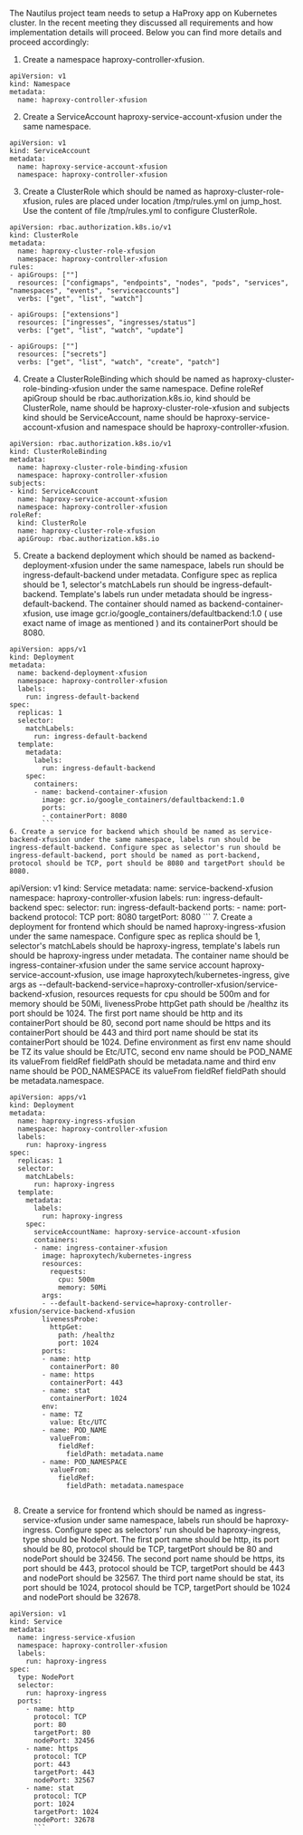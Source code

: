 The Nautilus project team needs to setup a HaProxy app on Kubernetes cluster. In the recent meeting they discussed all requirements and how implementation details will proceed. Below you can find more details and proceed accordingly:
1. Create a namespace haproxy-controller-xfusion.
```
apiVersion: v1
kind: Namespace
metadata: 
  name: haproxy-controller-xfusion
```
2. Create a ServiceAccount haproxy-service-account-xfusion under the same namespace.
```
apiVersion: v1
kind: ServiceAccount
metadata:
  name: haproxy-service-account-xfusion
  namespace: haproxy-controller-xfusion
  ```
3. Create a ClusterRole which should be named as haproxy-cluster-role-xfusion, rules are placed under location /tmp/rules.yml on jump_host.    Use the content of file /tmp/rules.yml to configure ClusterRole.
```
apiVersion: rbac.authorization.k8s.io/v1
kind: ClusterRole
metadata:
  name: haproxy-cluster-role-xfusion
  namespace: haproxy-controller-xfusion
rules:
- apiGroups: [""]
  resources: ["configmaps", "endpoints", "nodes", "pods", "services", "namespaces", "events", "serviceaccounts"]
  verbs: ["get", "list", "watch"]

- apiGroups: ["extensions"]
  resources: ["ingresses", "ingresses/status"]
  verbs: ["get", "list", "watch", "update"]
  
- apiGroups: [""]
  resources: ["secrets"]
  verbs: ["get", "list", "watch", "create", "patch"]
```
4. Create a ClusterRoleBinding which should be named as haproxy-cluster-role-binding-xfusion under the same namespace. Define roleRef apiGroup should be rbac.authorization.k8s.io, kind should be ClusterRole, name should be haproxy-cluster-role-xfusion and subjects kind should be ServiceAccount, name should be haproxy-service-account-xfusion and namespace should be haproxy-controller-xfusion.
```
apiVersion: rbac.authorization.k8s.io/v1
kind: ClusterRoleBinding
metadata:
  name: haproxy-cluster-role-binding-xfusion
  namespace: haproxy-controller-xfusion
subjects:
- kind: ServiceAccount
  name: haproxy-service-account-xfusion
  namespace: haproxy-controller-xfusion
roleRef:
  kind: ClusterRole
  name: haproxy-cluster-role-xfusion
  apiGroup: rbac.authorization.k8s.io
  ```
5. Create a backend deployment which should be named as backend-deployment-xfusion under the same namespace, labels run should be ingress-default-backend under metadata. Configure spec as replica should be 1, selector's matchLabels run should be ingress-default-backend. Template's labels run under metadata should be ingress-default-backend. The container should named as backend-container-xfusion, use image gcr.io/google_containers/defaultbackend:1.0 ( use exact name of image as mentioned ) and its containerPort should be 8080.
```
apiVersion: apps/v1
kind: Deployment
metadata:
  name: backend-deployment-xfusion
  namespace: haproxy-controller-xfusion
  labels:
    run: ingress-default-backend
spec:
  replicas: 1
  selector:
    matchLabels:
      run: ingress-default-backend
  template:
    metadata:
      labels:
        run: ingress-default-backend
    spec:
      containers:
      - name: backend-container-xfusion
        image: gcr.io/google_containers/defaultbackend:1.0
        ports:
        - containerPort: 8080
        ```
6. Create a service for backend which should be named as service-backend-xfusion under the same namespace, labels run should be ingress-default-backend. Configure spec as selector's run should be ingress-default-backend, port should be named as port-backend, protocol should be TCP, port should be 8080 and targetPort should be 8080.
```
apiVersion: v1
kind: Service
metadata:
  name: service-backend-xfusion
  namespace: haproxy-controller-xfusion
  labels:
    run: ingress-default-backend
spec:
  selector:
    run: ingress-default-backend
  ports:
    - name: port-backend
      protocol: TCP
      port: 8080
      targetPort: 8080
      ```
7. Create a deployment for frontend which should be named haproxy-ingress-xfusion under the same namespace. Configure spec as replica should be 1, selector's matchLabels should be haproxy-ingress, template's labels run should be haproxy-ingress under metadata. The container name should be ingress-container-xfusion under the same service account haproxy-service-account-xfusion, use image haproxytech/kubernetes-ingress, give args as --default-backend-service=haproxy-controller-xfusion/service-backend-xfusion, resources requests for cpu should be 500m and for memory should be 50Mi, livenessProbe httpGet path should be /healthz its port should be 1024. The first port name should be http and its containerPort should be 80, second port name should be https and its containerPort should be 443 and third port name should be stat its containerPort should be 1024. Define environment as first env name should be TZ its value should be Etc/UTC, second env name should be POD_NAME its valueFrom fieldRef fieldPath should be metadata.name and third env name should be POD_NAMESPACE its valueFrom fieldRef fieldPath should be metadata.namespace.
```
apiVersion: apps/v1
kind: Deployment
metadata:
  name: haproxy-ingress-xfusion
  namespace: haproxy-controller-xfusion
  labels:
    run: haproxy-ingress
spec:
  replicas: 1
  selector:
    matchLabels:
      run: haproxy-ingress
  template:
    metadata:
      labels:
        run: haproxy-ingress
    spec:
      serviceAccountName: haproxy-service-account-xfusion
      containers:
      - name: ingress-container-xfusion
        image: haproxytech/kubernetes-ingress
        resources:
          requests:
            cpu: 500m
            memory: 50Mi
        args: 
        - --default-backend-service=haproxy-controller-xfusion/service-backend-xfusion
        livenessProbe:
          httpGet:
            path: /healthz
            port: 1024
        ports:
        - name: http
          containerPort: 80
        - name: https
          containerPort: 443
        - name: stat
          containerPort: 1024
        env:
        - name: TZ
          value: Etc/UTC
        - name: POD_NAME
          valueFrom:
            fieldRef: 
              fieldPath: metadata.name
        - name: POD_NAMESPACE
          valueFrom:
            fieldRef: 
              fieldPath: metadata.namespace
      
```
8. Create a service for frontend which should be named as ingress-service-xfusion under same namespace, labels run should be haproxy-ingress. Configure spec as selectors' run should be haproxy-ingress, type should be NodePort. The first port name should be http, its port should be 80, protocol should be TCP, targetPort should be 80 and nodePort should be 32456. The second port name should be https, its port should be 443, protocol should be TCP, targetPort should be 443 and nodePort should be 32567. The third port name should be stat, its port should be 1024, protocol should be TCP, targetPort should be 1024 and nodePort should be 32678.
```
apiVersion: v1
kind: Service
metadata:
  name: ingress-service-xfusion
  namespace: haproxy-controller-xfusion
  labels:
    run: haproxy-ingress
spec:
  type: NodePort
  selector:
    run: haproxy-ingress
  ports:
    - name: http
      protocol: TCP
      port: 80
      targetPort: 80
      nodePort: 32456
    - name: https
      protocol: TCP
      port: 443
      targetPort: 443
      nodePort: 32567
    - name: stat
      protocol: TCP
      port: 1024
      targetPort: 1024
      nodePort: 32678
      ```
